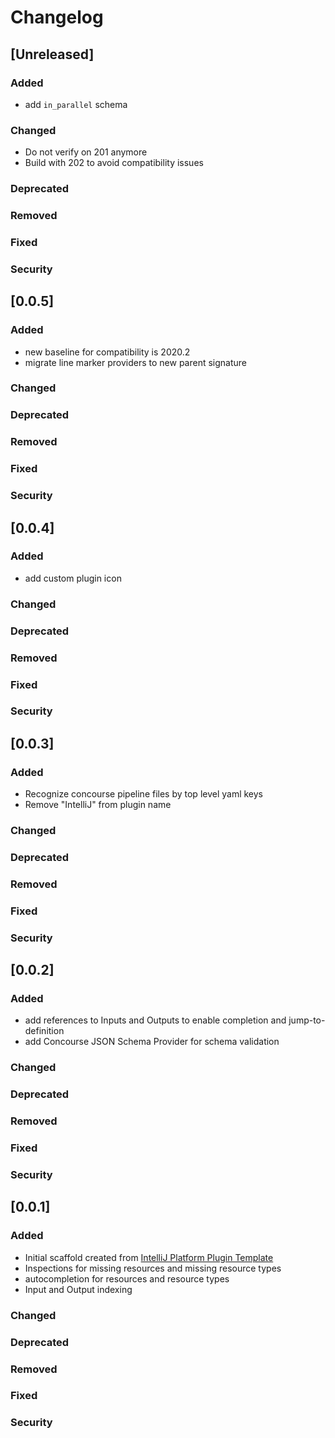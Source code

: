 # Changelog

## [Unreleased]
### Added
- add `in_parallel` schema
### Changed
- Do not verify on 201 anymore
- Build with 202 to avoid compatibility issues
### Deprecated

### Removed

### Fixed

### Security
## [0.0.5]
### Added
- new baseline for compatibility is 2020.2
- migrate line marker providers to new parent signature
### Changed

### Deprecated

### Removed

### Fixed

### Security
## [0.0.4]
### Added
- add custom plugin icon

### Changed

### Deprecated

### Removed

### Fixed

### Security
## [0.0.3]
### Added
- Recognize concourse pipeline files by top level yaml keys
- Remove "IntelliJ" from plugin name
### Changed

### Deprecated

### Removed

### Fixed

### Security
## [0.0.2]
### Added

- add references to Inputs and Outputs to enable completion
  and jump-to-definition
- add Concourse JSON Schema Provider for schema validation

### Changed

### Deprecated

### Removed

### Fixed

### Security
## [0.0.1]
### Added
- Initial scaffold created from [IntelliJ Platform Plugin Template](https://github.com/JetBrains/intellij-platform-plugin-template)
- Inspections for missing resources and missing resource types
- autocompletion for resources and resource types
- Input and Output indexing
### Changed

### Deprecated

### Removed

### Fixed

### Security
